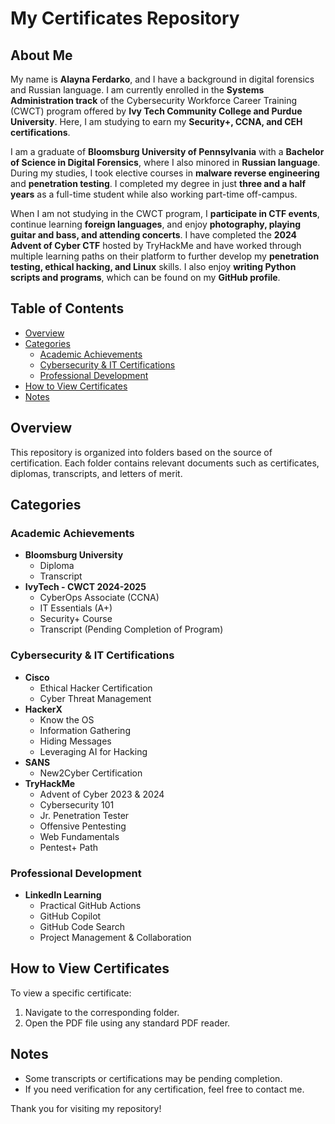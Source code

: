 # My Certificates Repository

## About Me
My name is **Alayna Ferdarko**, and I have a background in digital forensics and Russian language. I am currently enrolled in the **Systems Administration track** of the Cybersecurity Workforce Career Training (CWCT) program offered by **Ivy Tech Community College and Purdue University**. Here, I am studying to earn my **Security+, CCNA, and CEH certifications**. 

I am a graduate of **Bloomsburg University of Pennsylvania** with a **Bachelor of Science in Digital Forensics**, where I also minored in **Russian language**. During my studies, I took elective courses in **malware reverse engineering** and **penetration testing**. I completed my degree in just **three and a half years** as a full-time student while also working part-time off-campus.

When I am not studying in the CWCT program, I **participate in CTF events**, continue learning **foreign languages**, and enjoy **photography, playing guitar and bass, and attending concerts**. I have completed the **2024 Advent of Cyber CTF** hosted by TryHackMe and have worked through multiple learning paths on their platform to further develop my **penetration testing, ethical hacking, and Linux** skills. I also enjoy **writing Python scripts and programs**, which can be found on my **GitHub profile**.

## Table of Contents
- [Overview](#overview)
- [Categories](#categories)
  - [Academic Achievements](#academic-achievements)
  - [Cybersecurity & IT Certifications](#cybersecurity--it-certifications)
  - [Professional Development](#professional-development)
- [How to View Certificates](#how-to-view-certificates)
- [Notes](#notes)

## Overview
This repository is organized into folders based on the source of certification. Each folder contains relevant documents such as certificates, diplomas, transcripts, and letters of merit.

## Categories

### Academic Achievements
- **Bloomsburg University**
  - Diploma
  - Transcript
- **IvyTech - CWCT 2024-2025**
  - CyberOps Associate (CCNA)
  - IT Essentials (A+)
  - Security+ Course
  - Transcript (Pending Completion of Program)

### Cybersecurity & IT Certifications
- **Cisco**
  - Ethical Hacker Certification
  - Cyber Threat Management
- **HackerX**
  - Know the OS
  - Information Gathering
  - Hiding Messages
  - Leveraging AI for Hacking
- **SANS**
  - New2Cyber Certification
- **TryHackMe**
  - Advent of Cyber 2023 & 2024
  - Cybersecurity 101
  - Jr. Penetration Tester
  - Offensive Pentesting
  - Web Fundamentals
  - Pentest+ Path

### Professional Development
- **LinkedIn Learning**
  - Practical GitHub Actions
  - GitHub Copilot
  - GitHub Code Search
  - Project Management & Collaboration

## How to View Certificates
To view a specific certificate:
1. Navigate to the corresponding folder.
2. Open the PDF file using any standard PDF reader.

## Notes
- Some transcripts or certifications may be pending completion.
- If you need verification for any certification, feel free to contact me.

Thank you for visiting my repository!

